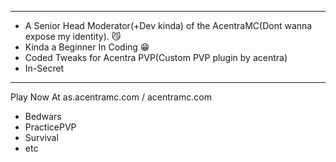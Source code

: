 - ---------------------------------------------
- A Senior Head Moderator(+Dev kinda) of the AcentraMC(Dont wanna expose my identity). 😼
- Kinda a Beginner In Coding 😁
- Coded Tweaks for Acentra PVP(Custom PVP plugin by acentra)
- In-Secret
- ---------------------------------------------
Play Now At as.acentramc.com / acentramc.com
- Bedwars
- PracticePVP
- Survival
- etc

